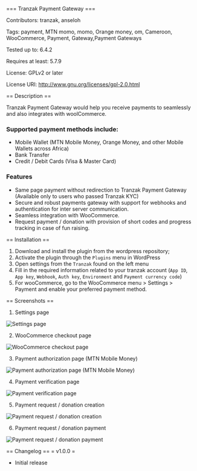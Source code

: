 === Tranzak Payment Gateway ===

Contributors: tranzak, anseloh

Tags: payment, MTN momo, momo, Orange money, om, Cameroon, WooCommerce, Payment, Gateway,Payment Gateways

Tested up to: 6.4.2

Requires at least: 5.7.9

License: GPLv2 or later

License URI: http://www.gnu.org/licenses/gpl-2.0.html

== Description ==

Tranzak Payment Gateway would help you receive payments to seamlessly and also integrates with woolCommerce. 

### Supported payment methods include: 

- Mobile Wallet (MTN Mobile Money, Orange Money, and other Mobile Wallets across Africa)
- Bank Transfer
- Credit / Debit Cards (Visa & Master Card)

### Features

- Same page payment without redirection to Tranzak Payment Gateway (Available only to users who passed Tranzak KYC)
- Secure and robust payments gateway with support for webhooks and authentication for inter server communication.
- Seamless integration with WooCommerce.
- Request payment / donation with provision of short codes and progress tracking in case of fun raising.


== Installation ==
1. Download and install the plugin from the wordpress repository;
2. Activate the plugin through the `Plugins` menu in WordPress
3. Open settings from the `Tranzak` found on the left menu
4. Fill in the required information related to your tranzak account (`App ID`, `App key`, `Webhook`, `Auth key`, `Environment` and `Payment currency code`)
5. For wooCommerce, go to the WooCommerce menu > Settings > Payment and enable your preferred payment method. 

== Screenshots ==

1. Settings page 

![Settings page](https://fms.tranzak.me/cdn/pf/y33x15j84yudktnv_107809.7817269766tranzakscreenshot.png)

2.  WooCommerce checkout page 

![WooCommerce checkout page](https://fms.tranzak.me/cdn/pf/a7ru7r4thb4pa2qc_100077.71998028556woocommerce.png)

3. Payment authorization page (MTN Mobile Money)

![Payment authorization page (MTN Mobile Money)](https://fms.tranzak.me/cdn/pf/ckfa9m5elv5s2npn_105488.86364133388paymentauthorization.png)

4. Payment verification page

![Payment verification page](https://fms.tranzak.me/cdn/pf/cvv0b0pnw1538mcu_106617.05874211855paymentcompleted.png)

5. Payment request / donation creation

![Payment request / donation creation](https://fms.tranzak.me/cdn/pf/fk5u4tirfxfdtkey_101346.02436817721donation.png)

6. Payment request / donation payment

![Payment request / donation payment](https://fms.tranzak.me/cdn/pf/cp606oxgrx2uoab2_103670.55074098382donationpayment.png)


== Changelog ==
= v1.0.0 =

* Initial release